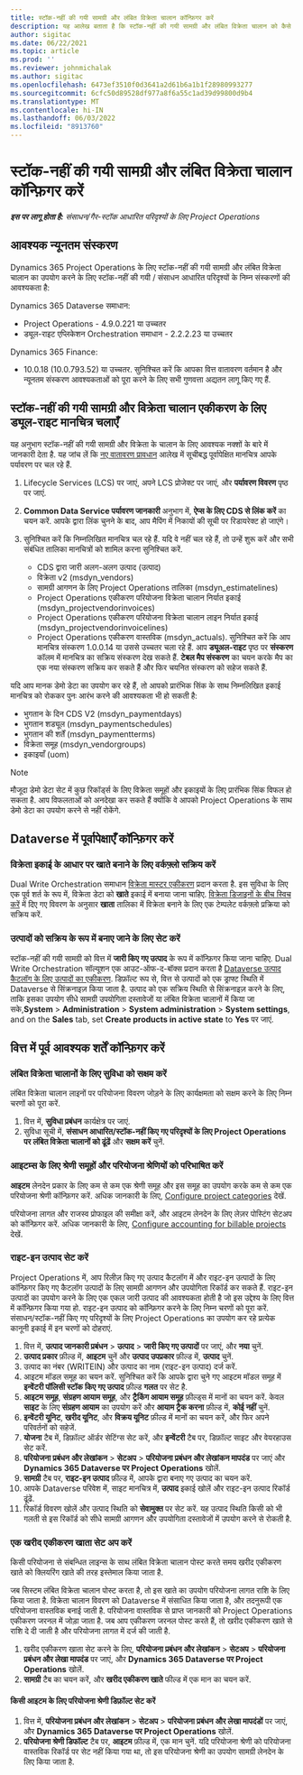 ```yaml
---
title: स्टॉक-नहीं की गयी सामग्री और लंबित विक्रेता चालान कॉन्फ़िगर करें
description: यह आलेख बताता है कि स्टॉक-नहीं की गयी सामग्री और लंबित विक्रेता चालान को कैसे सक्षम किया जाए.
author: sigitac
ms.date: 06/22/2021
ms.topic: article
ms.prod: ''
ms.reviewer: johnmichalak
ms.author: sigitac
ms.openlocfilehash: 6473ef3510f0d3641a2d61b6a1b1f28980993277
ms.sourcegitcommit: 6cfc50d89528df977a8f6a55c1ad39d99800d9b4
ms.translationtype: MT
ms.contentlocale: hi-IN
ms.lasthandoff: 06/03/2022
ms.locfileid: "8913760"
---
```

# <a name="configure-non-stocked-materials-and-pending-vendor-invoices"></a>स्टॉक-नहीं की गयी सामग्री और लंबित विक्रेता चालान कॉन्फ़िगर करें

_**इस पर लागू होता है:** संसाधन/गैर-स्टॉक आधारित परिदृश्यों के लिए Project Operations_

## <a name="minimum-version-requirement"></a>आवश्यक न्यूनतम संस्करण

Dynamics 365 Project Operations के लिए स्टॉक-नहीं की गयी सामग्री और लंबित विक्रेता चालान का उपयोग करने के लिए स्टॉक-नहीं की गयी / संसाधन आधारित परिदृश्यों के निम्न संस्करणों की आवश्यकता है:

Dynamics 365 Dataverse समाधान:

- Project Operations - 4.9.0.221 या उच्चतर
- ड्यूल-राइट एप्लिकेशन Orchestration समाधान - 2.2.2.23 या उच्चतर

Dynamics 365 Finance:
- 10.0.18 (10.0.793.52) या उच्चतर. सुनिश्चित करें कि आपका वित्त वातावरण वर्तमान है और न्यूनतम संस्करण आवश्यकताओं को पूरा करने के लिए सभी गुणवत्ता अद्यतन लागू किए गए हैं.

## <a name="run-dual-write-maps-for-non-stocked-materials-and-vendor-invoice-integration"></a>स्टॉक-नहीं की गयी सामग्री और विक्रेता चालान एकीकरण के लिए ड्यूल-राइट मानचित्र चलाएँ

यह अनुभाग स्टॉक-नहीं की गयी सामग्री और विक्रेता के चालान के लिए आवश्यक नक्शों के बारे में जानकारी देता है. यह जांच लें कि [नए वातावरण प्रावधान](../environment/resource-provision-new-environment.md#run-project-operations-dual-write-maps) आलेख में सूचीबद्ध पूर्वापेक्षित मानचित्र आपके पर्यावरण पर चल रहे हैं.

1. Lifecycle Services (LCS) पर जाएं, अपने LCS प्रोजेक्ट पर जाएं, और **पर्यावरण विवरण** पृष्ठ पर जाएं.
2. **Common Data Service पर्यावरण जानकारी** अनुभाग में, **ऐप्स के लिए CDS से लिंक करें** का चयन करें. आपके द्वारा लिंक चुनने के बाद, आप मैपिंग में निकायों की सूची पर रिडायरेक्ट हो जाएंगे।
3. सुनिश्चित करें कि निम्नलिखित मानचित्र चल रहे हैं. यदि वे नहीं चल रहे हैं, तो उन्हें शुरू करें और सभी संबंधित तालिका मानचित्रों को शामिल करना सुनिश्चित करें.

    - CDS द्वारा जारी अलग-अलग उत्पाद (उत्पाद)
    - विक्रेता v2 (msdyn_vendors)
    - सामग्री आगणन के लिए Project Operations तालिका (msdyn_estimatelines)
    - Project Operations एकीकरण परियोजना विक्रेता चालान निर्यात इकाई (msdyn_projectvendorinvoices)
    - Project Operations एकीकरण परियोजना विक्रेता चालान लाइन निर्यात इकाई (msdyn_projectvendorinvoicelines)
    - Project Operations एकीकरण वास्तविक (msdyn_actuals). सुनिश्चित करें कि आप मानचित्र संस्करण 1.0.0.14 या उससे उच्चतर चला रहे हैं. आप **ड्यूअल-राइट** पृष्ठ पर **संस्करण** कॉलम में मानचित्र का सक्रिय संस्करण देख सकते हैं. **टेबल मैप संस्करण** का चयन करके मैप का एक नया संस्करण सक्रिय कर सकते हैं और फिर चयनित संस्करण को सहेज सकते हैं.

यदि आप मानक डेमो डेटा का उपयोग कर रहे हैं, तो आपको प्रारंभिक सिंक के साथ निम्नलिखित इकाई मानचित्र को रोककर पुनः आरंभ करने की आवश्यकता भी हो सकती है:
  - भुगतान के दिन CDS V2 (msdyn_paymentdays)
  - भुगतान शड्यूल (msdyn_paymentschedules)
  - भुगतान की शर्तें (msdyn_paymentterms)
  - विक्रेता समूह (msdyn_vendorgroups)
  - इकाइयाँ (uom)

> [!NOTE]
> मौजूदा डेमो डेटा सेट में कुछ रिकॉर्ड्स के लिए विक्रेता समूहों और इकाइयों के लिए प्रारंभिक सिंक विफल हो सकता है. आप विफलताओं को अनदेखा कर सकते हैं क्योंकि वे आपको Project Operations के साथ डेमो डेटा का उपयोग करने से नहीं रोकेंगे.

## <a name="configure-prerequisites-in-dataverse"></a>Dataverse में पूर्वापेक्षाएँ कॉन्फ़िगर करें

### <a name="activate-workflow-to-create-accounts-based-on-vendor-entity"></a>विक्रेता इकाई के आधार पर खाते बनाने के लिए वर्कफ़्लो सक्रिय करें

Dual Write Orchestration समाधान [विक्रेता मास्टर एकीकरण](/dynamics365/fin-ops-core/dev-itpro/data-entities/dual-write/vendor-mapping) प्रदान करता है. इस सुविधा के लिए एक पूर्व शर्त के रूप में, विक्रेता डेटा को **खाते** इकाई में बनाया जाना चाहिए. [विक्रेता डिजाइनों के बीच स्विच करें](/dynamics365/fin-ops-core/dev-itpro/data-entities/dual-write/vendor-switch) में दिए गए विवरण के अनुसार **खाता** तालिका में विक्रेता बनाने के लिए एक टेम्पलेट वर्कफ़्लो प्रक्रिया को सक्रिय करें.

### <a name="set-products-to-be-created-as-active"></a>उत्पादों को सक्रिय के रूप में बनाए जाने के लिए सेट करें

स्टॉक-नहीं की गयी सामग्री को वित्त में **जारी किए गए उत्पाद** के रूप में कॉन्फ़िगर किया जाना चाहिए. Dual Write Orchestration सॉल्यूशन एक आउट-ऑफ-द-बॉक्स प्रदान करता है [Dataverse उत्पाद कैटलॉग के लिए उत्पादों का एकीकरण](/dynamics365/fin-ops-core/dev-itpro/data-entities/dual-write/product-mapping). डिफ़ॉल्ट रूप से, वित्त से उत्पादों को एक ड्राफ्ट स्थिति में Dataverse से सिंक्रनाइज़ किया जाता है. उत्पाद को एक सक्रिय स्थिति से सिंक्रनाइज़ करने के लिए, ताकि इसका उपयोग सीधे सामग्री उपयोगिता दस्तावेजों या लंबित विक्रेता चालानों में किया जा सके,**System**  > **Administration** >  **System administration** >  **System settings**, and on the **Sales** tab, set **Create products in active state** to **Yes** पर जाएं.

## <a name="configure-prerequisites-in-finance"></a>वित्त में पूर्व आवश्यक शर्तें कॉन्फ़िगर करें

### <a name="enable-the-feature-key-for-pending-vendor-invoices"></a>लंबित विक्रेता चालानों के लिए सुविधा को सक्षम करें

लंबित विक्रेता चालान लाइनों पर परियोजना विवरण जोड़ने के लिए कार्यक्षमता को सक्षम करने के लिए निम्न चरणों को पूरा करें.

1. वित्त में, **सुविधा प्रबंधन** कार्यक्षेत्र पर जाएं.
2. सुविधा सूची में, **संसाधन आधारित/स्टॉक-नहीं किए गए परिदृश्यों के लिए Project Operations पर लंबित विक्रेता चालानों को ढूंढें** और **सक्षम करें** चुनें.

### <a name="define-category-groups-and-project-categories-for-items"></a>आइटम्स के लिए श्रेणी समूहों और परियोजना श्रेणियों को परिभाषित करें

**आइटम** लेनदेन प्रकार के लिए कम से कम एक श्रेणी समूह और इस समूह का उपयोग करके कम से कम एक परियोजना श्रेणी कॉन्फ़िगर करें. अधिक जानकारी के लिए, [Configure project categories](../project-accounting/configure-project-categories.md#category-groups) देखें.

परियोजना लागत और राजस्व प्रोफाइल की समीक्षा करें, और आइटम लेनदेन के लिए लेज़र पोस्टिंग सेटअप को कॉन्फ़िगर करें. अधिक जानकारी के लिए, [Configure accounting for billable projects](../project-accounting/configure-accounting-billable-projects.md) देखें.

### <a name="set-up-a-write-in-product"></a>राइट-इन उत्पाद सेट करें

Project Operations में, आप रिलीज़ किए गए उत्पाद कैटलॉग में और राइट-इन उत्पादों के लिए कॉन्फ़िगर किए गए कैटलॉग उत्पादों के लिए सामग्री आगणन और उपयोगिता रिकॉर्ड कर सकते हैं. राइट-इन उत्पादों का उपयोग करने के लिए एक एकल जारी उत्पाद की आवश्यकता होती है जो इस उद्देश्य के लिए वित्त में कॉन्फ़िगर किया गया हो. राइट-इन उत्पाद को कॉन्फ़िगर करने के लिए निम्न चरणों को पूरा करें. संसाधन/स्टॉक-नहीं किए गए परिदृश्यों के लिए Project Operations का उपयोग कर रहे प्रत्येक कानूनी इकाई में इन चरणों को दोहराएं.

1. वित्त में, **उत्पाद जानकारी प्रबंधन** >  **उत्पाद** >  **जारी किए गए उत्पादों** पर जाएं, और **नया** चुनें.
2. **उत्पाद प्रकार** फ़ील्ड में, **आइटम** चुनें और **उत्पाद उपप्रकार** फ़ील्ड में, **उत्पाद** चुनें.
3. उत्पाद का नंबर (WRITEIN) और उत्पाद का नाम (राइट-इन उत्पाद) दर्ज करें.
4. आइटम मॉडल समूह का चयन करें. सुनिश्चित करें कि आपके द्वारा चुने गए आइटम मॉडल समूह में **इन्वेंटरी पॉलिसी स्टॉक किए गए उत्पाद** फ़ील्ड **गलत** पर सेट है.
5. **आइटम समूह**, **संग्रहण आयाम समूह**, और **ट्रैकिंग आयाम समूह** फ़ील्ड्स में मानों का चयन करें. केवल **साइट** के लिए **संग्रहण आयाम** का उपयोग करें और **आयाम ट्रैक करना** फ़ील्ड में, **कोई नहीं** चुनें.
6. **इन्वेंटरी यूनिट**, **खरीद यूनिट**, और **विक्रय यूनिट** फ़ील्ड में मानों का चयन करें, और फिर अपने परिवर्तनों को सहेजें.
7. **योजना** टैब में, डिफ़ॉल्ट ऑर्डर सेटिंग्स सेट करें, और **इन्वेंटरी** टैब पर, डिफ़ॉल्ट साइट और वेयरहाउस सेट करें.
8. **परियोजना प्रबंधन और लेखांकन** > **सेटअप** > **परियोजना प्रबंधन और लेखांकन मापदंड** पर जाएं और **Dynamics 365 Dataverse पर Project Operations** खोलें. 
9. **सामग्री**  टैब पर, **राइट-इन उत्पाद** फ़ील्ड में, आपके द्वारा बनाए गए उत्पाद का चयन करें.
10. आपके Dataverse परिवेश में, साइट मानचित्र में, **उत्पाद** इकाई खोलें और राइट-इन उत्पाद रिकॉर्ड ढूंढें. 
11. रिकॉर्ड विवरण खोलें और उत्पाद स्थिति को **सेवामुक्त** पर सेट करें. यह उत्पाद स्थिति किसी को भी गलती से इस रिकॉर्ड को सीधे सामग्री आगणन और उपयोगिता दस्तावेजों में उपयोग करने से रोकती है.

### <a name="set-up-a-procurement-integration-account"></a>एक खरीद एकीकरण खाता सेट अप करें

किसी परियोजना से संबन्धित लाइन्स के साथ लंबित विक्रेता चालान पोस्ट करते समय खरीद एकीकरण खाते को क्लियरिंग खाते की तरह इस्तेमाल किया जाता है.

जब सिस्टम लंबित विक्रेता चालान पोस्ट करता है, तो इस खाते का उपयोग परियोजना लागत राशि के लिए किया जाता है. विक्रेता चालान विवरण को Dataverse में संसाधित किया जाता है, और तदनुरूपी एक परियोजना वास्तविक बनाई जाती है. परियोजना वास्तविक से प्राप्त जानकारी को Project Operations एकीकरण जरनल में जोड़ा जाता है. जब आप एकीकरण जरनल पोस्ट करते हैं, तो खरीद एकीकरण खाते से राशि दे दी जाती है और परियोजना लागत में दर्ज की जाती है.

1. खरीद एकीकरण खाता सेट करने के लिए, **परियोजना प्रबंधन और लेखांकन** > **सेटअप** > **परियोजना प्रबंधन और लेखा मापदंड** पर जाएं, और **Dynamics 365 Dataverse पर Project Operations** खोलें. 
2. **सामग्री** टैब का चयन करें, और **खरीद एकीकरण खाते** फील्ड में एक मान का चयन करें.

#### <a name="set-up-project-category-defaults-for-an-item"></a>किसी आइटम के लिए परियोजना श्रेणी डिफ़ॉल्ट सेट करें

1. वित्त में, **परियोजना प्रबंधन और लेखांकन** > **सेटअप** > **परियोजना प्रबंधन और लेखा मापदंडों** पर जाएं, और **Dynamics 365 Dataverse पर Project Operations** खोलें. 
2. **परियोजना श्रेणी डिफॉल्ट** टैब पर, **आइटम**  फ़ील्ड में, एक मान चुनें. यदि परियोजना श्रेणी को परियोजना वास्तविक रिकॉर्ड पर सेट नहीं किया गया था, तो इस परियोजना श्रेणी का उपयोग सामग्री लेनदेन के लिए किया जाता है.
